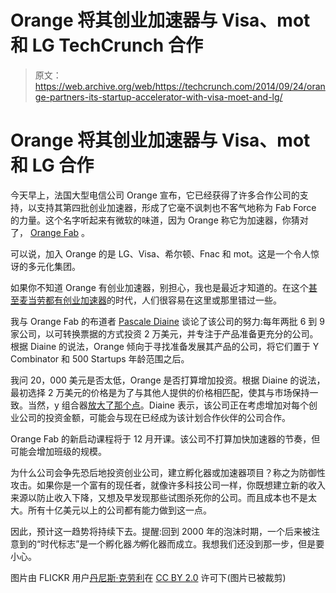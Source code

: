# Orange 将其创业加速器与 Visa、mot 和 LG TechCrunch 合作

> 原文：<https://web.archive.org/web/https://techcrunch.com/2014/09/24/orange-partners-its-startup-accelerator-with-visa-moet-and-lg/>

# Orange 将其创业加速器与 Visa、mot 和 LG 合作

今天早上，法国大型电信公司 Orange 宣布，它已经获得了许多合作公司的支持，以支持其第四批创业加速器，形成了它毫不讽刺也不客气地称为 Fab Force 的力量。这个名字听起来有微软的味道，因为 Orange 称它为加速器，你猜对了， [Orange Fab](https://web.archive.org/web/20230125083941/http://orangefab.com/) 。

可以说，加入 Orange 的是 LG、Visa、希尔顿、Fnac 和 mot。这是一个令人惊讶的多元化集团。

如果你不知道 Orange 有创业加速器，别担心，我也是最近才知道的。在这个[甚至麦当劳都有创业加速器](https://web.archive.org/web/20230125083941/http://valleywag.gawker.com/now-even-mcdonalds-has-a-silicon-valley-digital-incuba-1592214297)的时代，人们很容易在这里或那里错过一些。

我与 Orange Fab 的布道者 [Pascale Diaine](https://web.archive.org/web/20230125083941/https://twitter.com/pascale) 谈论了该公司的努力:每年两批 6 到 9 家公司，以可转换票据的方式投资 2 万美元，并专注于产品准备更充分的公司。根据 Diaine 的说法，Orange 倾向于寻找准备发展其产品的公司，将它们置于 Y Combinator 和 500 Startups 年龄范围之后。

我问 20，000 美元是否太低，Orange 是否打算增加投资。根据 Diaine 的说法，最初选择 2 万美元的价格是为了与其他人提供的价格相匹配，使其与市场保持一致。当然，y 组合器[放大了那个点](https://web.archive.org/web/20230125083941/http://blogs.wsj.com/venturecapital/2014/04/22/y-combinator-boosts-payout-to-startups-cites-rise-in-cost-of-living/)。Diaine 表示，该公司正在考虑增加对每个创业公司的投资金额，可能会与现在已经成为该计划合作伙伴的公司合作。

Orange Fab 的新启动课程将于 12 月开课。该公司不打算加快加速器的节奏，但可能会增加班级的规模。

为什么公司会争先恐后地投资创业公司，建立孵化器或加速器项目？称之为防御性攻击。如果你是一个富有的现任者，就像许多科技公司一样，你既想建立新的收入来源以防止收入下降，又想及早发现那些试图杀死你的公司。而且成本也不是太大。所有十亿美元以上的公司都有能力做到这一点。

因此，预计这一趋势将持续下去。提醒:回到 2000 年的泡沫时期，一个后来被注意到的“时代标志”是一个孵化器*为*孵化器而成立。我想我们还没到那一步，但是要小心。

图片由 FLICKR 用户[丹尼斯·克劳利](https://web.archive.org/web/20230125083941/https://www.flickr.com/photos/dpstyles/6475999187/in/photolist-aSgbWp-tuvE2-8u5LXg-8u5Hpx-8u8N5f-8u8PLW-8u5JVM-8u8UbG-dzkCmn-dyM9DW-dyM9Nq-dyFFvk-dyM9wo-8u5MvX-8u8TzS-8u5Kzt-cxdk91-5Hz68a-9MiKEP-dNPRQw-fMBJ71-9UJg6x-4rUkVJ-jGwbnf-jGvyZE-66wi4x-jGvxaY-jGwdBW-jGthEv-jGvAGY-jGu8MX-jGu7at)在 [CC BY 2.0](https://web.archive.org/web/20230125083941/http://creativecommons.org/licenses/by/2.0/) 许可下(图片已被裁剪)